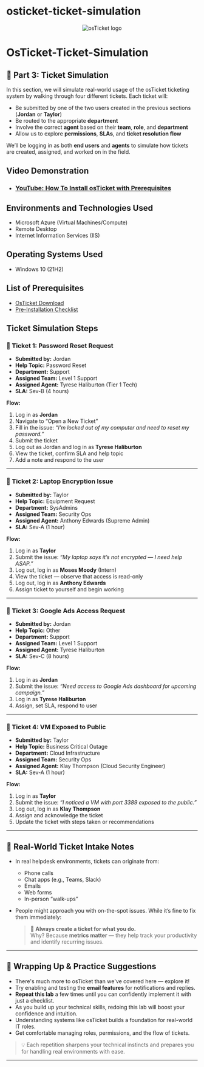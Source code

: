 # osticket-ticket-simulation

<p align="center">
<img src="https://i.imgur.com/Clzj7Xs.png" alt="osTicket logo"/>
</p>

# OsTicket-Ticket-Simulation
## 🧪 Part 3: Ticket Simulation

In this section, we will simulate real-world usage of the osTicket ticketing system by walking through four different tickets. Each ticket will:

- Be submitted by one of the two users created in the previous sections (**Jordan** or **Taylor**)
- Be routed to the appropriate **department**
- Involve the correct **agent** based on their **team**, **role**, and **department**
- Allow us to explore **permissions**, **SLAs**, and **ticket resolution flow**

We’ll be logging in as both **end users** and **agents** to simulate how tickets are created, assigned, and worked on in the field.



<h2>Video Demonstration</h2>

- ### [YouTube: How To Install osTicket with Prerequisites](https://www.youtube.com)

<h2>Environments and Technologies Used</h2>

- Microsoft Azure (Virtual Machines/Compute)
- Remote Desktop
- Internet Information Services (IIS)

<h2>Operating Systems Used </h2>

- Windows 10</b> (21H2)

<h2>List of Prerequisites</h2>

- [OsTicket Download](https://drive.google.com/uc?export=download&id=1b3RBkXTLNGXbibeMuAynkfzdBC1NnqaD)
- [Pre-Installation Checklist](https://docs.google.com/document/d/1DyjX8LeVU98LjhXO2t2K2F0aHywI2N9GD57T3taO5qo/edit?tab=t.0)

<h2>Ticket Simulation Steps</h2>


### 🎫 Ticket 1: Password Reset Request

- **Submitted by:** Jordan  
- **Help Topic:** Password Reset  
- **Department:** Support  
- **Assigned Team:** Level 1 Support  
- **Assigned Agent:** Tyrese Haliburton (Tier 1 Tech)  
- **SLA:** Sev-B (4 hours)

**Flow:**

1. Log in as **Jordan**
2. Navigate to “Open a New Ticket”
3. Fill in the issue: _“I’m locked out of my computer and need to reset my password.”_
4. Submit the ticket
5. Log out as Jordan and log in as **Tyrese Haliburton**
6. View the ticket, confirm SLA and help topic
7. Add a note and respond to the user

---

### 🎫 Ticket 2: Laptop Encryption Issue

- **Submitted by:** Taylor  
- **Help Topic:** Equipment Request  
- **Department:** SysAdmins  
- **Assigned Team:** Security Ops  
- **Assigned Agent:** Anthony Edwards (Supreme Admin)  
- **SLA:** Sev-A (1 hour)

**Flow:**

1. Log in as **Taylor**
2. Submit the issue: _“My laptop says it’s not encrypted — I need help ASAP.”_
3. Log out, log in as **Moses Moody** (Intern)
4. View the ticket — observe that access is read-only
5. Log out, log in as **Anthony Edwards**
6. Assign ticket to yourself and begin working

---

### 🎫 Ticket 3: Google Ads Access Request

- **Submitted by:** Jordan  
- **Help Topic:** Other  
- **Department:** Support  
- **Assigned Team:** Level 1 Support  
- **Assigned Agent:** Tyrese Haliburton  
- **SLA:** Sev-C (8 hours)

**Flow:**

1. Log in as **Jordan**
2. Submit the issue: _“Need access to Google Ads dashboard for upcoming campaign.”_
3. Log in as **Tyrese Haliburton**
4. Assign, set SLA, respond to user

---

### 🎫 Ticket 4: VM Exposed to Public

- **Submitted by:** Taylor  
- **Help Topic:** Business Critical Outage  
- **Department:** Cloud Infrastructure  
- **Assigned Team:** Security Ops  
- **Assigned Agent:** Klay Thompson (Cloud Security Engineer)  
- **SLA:** Sev-A (1 hour)

**Flow:**

1. Log in as **Taylor**
2. Submit the issue: _“I noticed a VM with port 3389 exposed to the public.”_
3. Log out, log in as **Klay Thompson**
4. Assign and acknowledge the ticket
5. Update the ticket with steps taken or recommendations


---

## 🧠 Real-World Ticket Intake Notes

- In real helpdesk environments, tickets can originate from:
  - Phone calls
  - Chat apps (e.g., Teams, Slack)
  - Emails
  - Web forms
  - In-person “walk-ups”

- People might approach you with on-the-spot issues. While it’s fine to fix them immediately:
  > 🎯 **Always create a ticket for what you do.**  
  > Why? Because **metrics matter** — they help track your productivity and identify recurring issues.

---

## 🚀 Wrapping Up & Practice Suggestions

- There's much more to osTicket than we've covered here — explore it!
- Try enabling and testing the **email features** for notifications and replies.
- **Repeat this lab** a few times until you can confidently implement it with just a checklist.
- As you build up your technical skills, redoing this lab will boost your confidence and intuition.
- Understanding systems like osTicket builds a foundation for real-world IT roles.
 - Get comfortable managing roles, permissions, and the flow of tickets.

> 💡 Each repetition sharpens your technical instincts and prepares you for handling real environments with ease.

---


